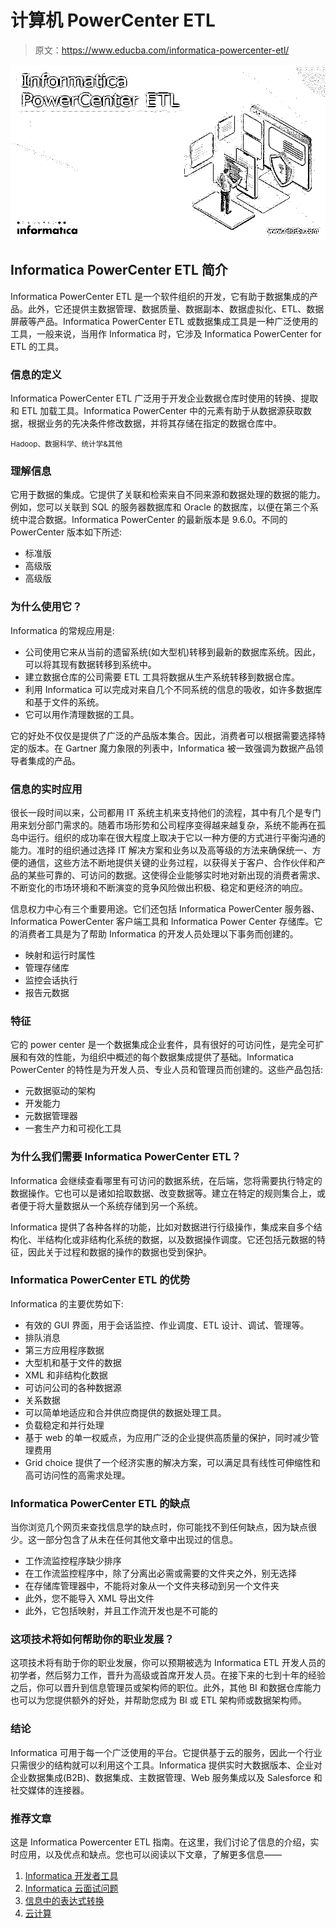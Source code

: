 # 计算机 PowerCenter ETL

> 原文：<https://www.educba.com/informatica-powercenter-etl/>

![Informatica PowerCenter ETL](img/8609b30d194c148758482f90a4927f97.png)



## Informatica PowerCenter ETL 简介

Informatica PowerCenter ETL 是一个软件组织的开发，它有助于数据集成的产品。此外，它还提供主数据管理、数据质量、数据副本、数据虚拟化、ETL、数据屏蔽等产品。Informatica PowerCenter ETL 或数据集成工具是一种广泛使用的工具，一般来说，当用作 Informatica 时，它涉及 Informatica PowerCenter for ETL 的工具。

### 信息的定义

Informatica PowerCenter ETL 广泛用于开发企业数据仓库时使用的转换、提取和 ETL 加载工具。Informatica PowerCenter 中的元素有助于从数据源获取数据，根据业务的先决条件修改数据，并将其存储在指定的数据仓库中。

<small>Hadoop、数据科学、统计学&其他</small>

### 理解信息

它用于数据的集成。它提供了关联和检索来自不同来源和数据处理的数据的能力。例如，您可以关联到 SQL 的服务器数据库和 Oracle 的数据库，以便在第三个系统中混合数据。Informatica PowerCenter 的最新版本是 9.6.0。不同的 PowerCenter 版本如下所述:

*   标准版
*   高级版
*   高级版

### 为什么使用它？

Informatica 的常规应用是:

*   公司使用它来从当前的遗留系统(如大型机)转移到最新的数据库系统。因此，可以将其现有数据转移到系统中。
*   建立数据仓库的公司需要 ETL 工具将数据从生产系统转移到数据仓库。
*   利用 Informatica 可以完成对来自几个不同系统的信息的吸收，如许多数据库和基于文件的系统。
*   它可以用作清理数据的工具。

它的好处不仅仅是提供了广泛的产品版本集合。因此，消费者可以根据需要选择特定的版本。在 Gartner 魔力象限的列表中，Informatica 被一致强调为数据产品领导者集成的产品。

### 信息的实时应用

很长一段时间以来，公司都用 IT 系统主机来支持他们的流程，其中有几个是专门用来划分部门需求的。随着市场形势和公司程序变得越来越复杂，系统不能再在孤岛中运行。组织的成功率在很大程度上取决于它以一种方便的方式进行平衡沟通的能力。准时的组织通过选择 IT 解决方案和业务以及高等级的方法来确保统一、方便的通信，这些方法不断地提供关键的业务过程，以获得关于客户、合作伙伴和产品的某些可靠的、可访问的数据。这使得企业能够实时地对新出现的消费者需求、不断变化的市场环境和不断演变的竞争风险做出积极、稳定和更经济的响应。

信息权力中心有三个重要用途。它们还包括 Informatica PowerCenter 服务器、Informatica PowerCenter 客户端工具和 Informatica Power Center 存储库。它的消费者工具是为了帮助 Informatica 的开发人员处理以下事务而创建的。

*   映射和运行时属性
*   管理存储库
*   监控会话执行
*   报告元数据

### 特征

它的 power center 是一个数据集成企业套件，具有很好的可访问性，是完全可扩展和有效的性能，为组织中概述的每个数据集成提供了基础。Informatica PowerCenter 的特性是为开发人员、专业人员和管理员而创建的。这些产品包括:

*   元数据驱动的架构
*   开发能力
*   元数据管理器
*   一套生产力和可视化工具

### 为什么我们需要 Informatica PowerCenter ETL？

Informatica 会继续查看哪里有可访问的数据系统，在后端，您将需要执行特定的数据操作。它也可以是诸如拾取数据、改变数据等。建立在特定的规则集合上，或者便于将大量数据从一个系统存储到另一个系统。

Informatica 提供了各种各样的功能，比如对数据进行行级操作，集成来自多个结构化、半结构化或非结构化系统的数据，以及数据操作调度。它还包括元数据的特征，因此关于过程和数据的操作的数据也受到保护。

### Informatica PowerCenter ETL 的优势

Informatica 的主要优势如下:

*   有效的 GUI 界面，用于会话监控、作业调度、ETL 设计、调试、管理等。
*   排队消息
*   第三方应用程序数据
*   大型机和基于文件的数据
*   XML 和非结构化数据
*   可访问公司的各种数据源
*   关系数据
*   可以简单地适应和合并供应商提供的数据处理工具。
*   负载稳定和并行处理
*   基于 web 的单一权威点，为应用广泛的企业提供高质量的保护，同时减少管理费用
*   Grid choice 提供了一个经济实惠的解决方案，可以满足具有线性可伸缩性和高可访问性的高需求处理。

### Informatica PowerCenter ETL 的缺点

当你浏览几个网页来查找信息学的缺点时，你可能找不到任何缺点，因为缺点很少。这一部分包含了从未在任何其他文章中出现过的信息。

*   工作流监控程序缺少排序
*   在工作流监控程序中，除了分离出必需或需要的文件夹之外，别无选择
*   在存储库管理器中，不能将对象从一个文件夹移动到另一个文件夹
*   此外，您不能导入 XML 导出文件
*   此外，它包括映射，并且工作流开发也是不可能的

### 这项技术将如何帮助你的职业发展？

这项技术将有助于你的职业发展，你可以预期被选为 Informatica ETL 开发人员的初学者，然后努力工作，晋升为高级或首席开发人员。在接下来的七到十年的经验之后，你可以晋升到信息管理员或架构师的职位。此外，其他 BI 和数据仓库能力也可以为您提供额外的好处，并帮助您成为 BI 或 ETL 架构师或数据架构师。

### 结论

Informatica 可用于每一个广泛使用的平台。它提供基于云的服务，因此一个行业只需很少的结构就可以利用这个工具。Informatica 提供实时大数据版本、企业对企业数据集成(B2B)、数据集成、主数据管理、Web 服务集成以及 Salesforce 和社交媒体的连接器。

### 推荐文章

这是 Informatica Powercenter ETL 指南。在这里，我们讨论了信息的介绍，实时应用，以及优点和缺点。您也可以阅读以下文章，了解更多信息——

1.  [Informatica 开发者工具](https://www.educba.com/informatica-developer-tool/)
2.  [Informatica 云面试问题](https://www.educba.com/informatica-cloud-interview-questions/)
3.  [信息中的表达式转换](https://www.educba.com/expression-transformation-in-informatica/)
4.  [云计算](https://www.educba.com/informatica-cloud/)





